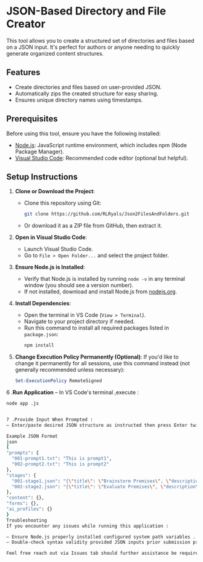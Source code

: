 # JSON-Based Directory and File Creator

This tool allows you to create a structured set of directories and files based on a JSON input. It's perfect for authors or anyone needing to quickly generate organized content structures.

## Features

- Create directories and files based on user-provided JSON.
- Automatically zips the created structure for easy sharing.
- Ensures unique directory names using timestamps.

## Prerequisites

Before using this tool, ensure you have the following installed:

- [Node.js](https://nodejs.org/): JavaScript runtime environment, which includes npm (Node Package Manager).
- [Visual Studio Code](https://code.visualstudio.com/): Recommended code editor (optional but helpful).

## Setup Instructions

1. **Clone or Download the Project**:
   - Clone this repository using Git:
     ```bash
     git clone https://github.com/RLRyals/Json2FilesAndFolders.git
     ```
   - Or download it as a ZIP file from GitHub, then extract it.

2. **Open in Visual Studio Code**:
   - Launch Visual Studio Code.
   - Go to `File > Open Folder...` and select the project folder.

3. **Ensure Node.js is Installed**:
   - Verify that Node.js is installed by running `node -v` in any terminal window (you should see a version number).
   - If not installed, download and install Node.js from [nodejs.org](https://nodejs.org/).

4. **Install Dependencies**:
   - Open the terminal in VS Code (`View > Terminal`).
   - Navigate to your project directory if needed.
   - Run this command to install all required packages listed in `package.json`:
     ```bash
     npm install
     ```

5. **Change Execution Policy Permanently (Optional)**:
    If you'd like to change it permanently for all sessions, use this command instead (not generally recommended unless necessary):
    ```powershell
    Set-ExecutionPolicy RemoteSigned
    ```

6 .**Run Application**
  – In VS Code's terminal ,execute :
  ```bash 
  node app .js 


  7 .Provide Input When Prompted :
– Enter/paste desired JSON structure as instructed then press Enter twice complete process .

Example JSON Format
json
{
  "prompts": {
    "001-prompt1.txt": "This is prompt1",
    "002-prompt2.txt": "This is prompt2"
  },
  "stages": {
    "001-stage1.json": "{\"title\": \"Brainstorm Premises\", \"description\": \"Generate several book premise ideas based on a genre and themes.\", \"prompts\": [\"001-brainstorm-premise\"], \"output\": \"premises.txt\", \"ai_profile\": \"4olatest.json\"}",
    "002-stage2.json": "{\"title\": \"Evaluate Premises\", \"description\": \"Choose strongest premise based engagement marketability.\", prompts : ['002-evaluate-premise'], output: selected_premise.txt ai_profile: '4olatest.json'}"
  },
  "content": {},
  "forms": {},
  "ai_profiles": {}
}
Troubleshooting
If you encounter any issues while running this application :

– Ensure Node.js properly installed configured system path variables .
– Double-check syntax validity provided JSON inputs prior submission process initiation .

Feel free reach out via Issues tab should further assistance be required!

